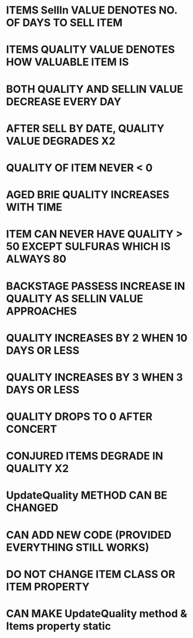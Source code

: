 # ITEMS SellIn VALUE DENOTES NO. OF DAYS TO SELL ITEM

# ITEMS QUALITY VALUE DENOTES HOW VALUABLE ITEM IS

# BOTH QUALITY AND SELLIN VALUE DECREASE EVERY DAY

# AFTER SELL BY DATE, QUALITY VALUE DEGRADES X2

# QUALITY OF ITEM NEVER < 0

# AGED BRIE QUALITY INCREASES WITH TIME

# ITEM CAN NEVER HAVE QUALITY > 50 EXCEPT SULFURAS WHICH IS ALWAYS 80

# BACKSTAGE PASSESS INCREASE IN QUALITY AS SELLIN VALUE APPROACHES

# QUALITY INCREASES BY 2 WHEN 10 DAYS OR LESS

# QUALITY INCREASES BY 3 WHEN 3 DAYS OR LESS

# QUALITY DROPS TO 0 AFTER CONCERT

# CONJURED ITEMS DEGRADE IN QUALITY X2

# UpdateQuality METHOD CAN BE CHANGED

# CAN ADD NEW CODE (PROVIDED EVERYTHING STILL WORKS)

# DO NOT CHANGE ITEM CLASS OR ITEM PROPERTY

# CAN MAKE UpdateQuality method & Items property static

